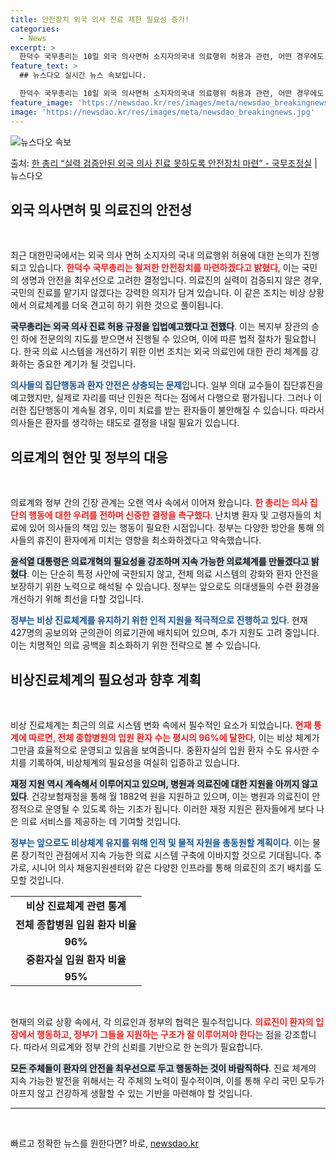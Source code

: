 ```yaml
---
title: 안전장치 외국 의사 진료 제한 필요성 증가!
categories:
  - News
excerpt: >
  한덕수 국무총리는 10일 외국 의사면허 소지자의국내 의료행위 허용과 관련, 어떤 경우에도 실력이 검증되지 않…
feature_text: >
  ## 뉴스다오 실시간 뉴스 속보입니다.

  한덕수 국무총리는 10일 외국 의사면허 소지자의국내 의료행위 허용과 관련, 어떤 경우에도 실력이 검증되지 않…
feature_image: 'https://newsdao.kr/res/images/meta/newsdao_breakingnews.jpg'
image: 'https://newsdao.kr/res/images/meta/newsdao_breakingnews.jpg'
---
```


![뉴스다오 속보](https://newsdao.kr/res/images/meta/newsdao_breakingnews.jpg)

<p>출처: <a href="https://newsdao.kr/3786" rel="dofollow">한 총리 “실력 검증안된 외국 의사 진료 못하도록 안전장치 마련” - 국무조정실</a> | 뉴스다오</p>

<h2 data-ke-size="size26">외국 의사면허 및 의료진의 안전성</h2>

<p data-ke-size="size16">&nbsp;</p>

최근 대한민국에서는 외국 의사 면허 소지자의 국내 의료행위 허용에 대한 논의가 진행되고 있습니다. <b><span style="color: #ee2323;">한덕수 국무총리는 철저한 안전장치를 마련하겠다고 밝혔다</span></b>, 이는 국민의 생명과 안전을 최우선으로 고려한 결정입니다. 의료진의 실력이 검증되지 않은 경우, 국민의 진료를 맡기지 않겠다는 강력한 의지가 담겨 있습니다. 이 같은 조치는 비상 상황에서 의료체계를 더욱 견고히 하기 위한 것으로 풀이됩니다.

<b><span style="background-color: #21538527;">​국무총리는 외국 의사 진료 허용 규정을 입법예고했다고 전했다</span></b>. 이는 복지부 장관의 승인 하에 전문의의 지도를 받으면서 진행될 수 있으며, 이에 따른 법적 절차가 필요합니다. 한국 의료 시스템을 개선하기 위한 이번 조치는 외국 의료인에 대한 관리 체계를 강화하는 중요한 계기가 될 것입니다.

<b><span style="color: #1a5490;">의사들의 집단행동과 환자 안전은 상충되는 문제</span></b>입니다. 일부 의대 교수들이 집단휴진을 예고했지만, 실제로 자리를 떠난 인원은 적다는 점에서 다행으로 평가됩니다. 그러나 이러한 집단행동이 계속될 경우, 이미 치료를 받는 환자들이 불안해질 수 있습니다. 따라서 의사들은 환자를 생각하는 태도로 결정을 내릴 필요가 있습니다.

<h2 data-ke-size="size26">의료계의 현안 및 정부의 대응</h2>

<p data-ke-size="size16">&nbsp;</p>

의료계와 정부 간의 긴장 관계는 오랜 역사 속에서 이어져 왔습니다. <b><span style="color: #ee2323;">한 총리는 의사 집단의 행동에 대한 우려를 전하며 신중한 결정을 촉구했다</span></b>. 난치병 환자 및 고령자들의 치료에 있어 의사들의 책임 있는 행동이 필요한 시점입니다. 정부는 다양한 방안을 통해 의사들의 휴진이 환자에게 미치는 영향을 최소화하겠다고 약속했습니다.

<b><span style="background-color: #21538527;">윤석열 대통령은 의료개혁의 필요성을 강조하며 지속 가능한 의료체계를 만들겠다고 밝혔다</span></b>. 이는 단순히 특정 사안에 국한되지 않고, 전체 의료 시스템의 강화와 환자 안전을 보장하기 위한 노력으로 해석될 수 있습니다. 정부는 앞으로도 의대생들의 수련 환경을 개선하기 위해 최선을 다할 것입니다.

<b><span style="color: #1a5490;">정부는 비상 진료체계를 유지하기 위한 인적 지원을 적극적으로 진행하고 있다</span></b>. 현재 427명의 공보의와 군의관이 의료기관에 배치되어 있으며, 추가 지원도 고려 중입니다. 이는 치명적인 의료 공백을 최소화하기 위한 전략으로 볼 수 있습니다.

<h2 data-ke-size="size26">비상진료체계의 필요성과 향후 계획</h2>

<p data-ke-size="size16">&nbsp;</p>

비상 진료체계는 최근의 의료 시스템 변화 속에서 필수적인 요소가 되었습니다. <b><span style="color: #ee2323;">현재 통계에 따르면, 전체 종합병원의 입원 환자 수는 평시의 96%에 달한다</span></b>, 이는 비상 체계가 그만큼 효율적으로 운영되고 있음을 보여줍니다. 중환자실의 입원 환자 수도 유사한 수치를 기록하여, 비상체계의 필요성을 여실히 입증하고 있습니다.

<b><span style="background-color: #21538527;">재정 지원 역시 계속해서 이루어지고 있으며, 병원과 의료진에 대한 지원을 아끼지 않고 있다</span></b>. 건강보험재정을 통해 월 1882억 원을 지원하고 있으며, 이는 병원과 의료진이 안정적으로 운영될 수 있도록 하는 기초가 됩니다. 이러한 재정 지원은 환자들에게 보다 나은 의료 서비스를 제공하는 데 기여할 것입니다.

<b><span style="color: #1a5490;">정부는 앞으로도 비상체계 유지를 위해 인적 및 물적 자원을 총동원할 계획이다</span></b>. 이는 물론 장기적인 관점에서 지속 가능한 의료 시스템 구축에 이바지할 것으로 기대됩니다. 추가로, 시니어 의사 채용지원센터와 같은 다양한 인프라를 통해 의료진의 조기 배치를 도모할 것입니다.

<table>
    <tr>
        <td style="text-align: center; height: 17px;"><b>비상 진료체계 관련 통계</b></td>
    </tr>
    <tr>
        <td style="text-align: center; height: 17px;"><b>전체 종합병원 입원 환자 비율</b></td>
    </tr>
    <tr>
        <td style="text-align: center; height: 17px;"><b>96%</b></td>
    </tr>
    <tr>
        <td style="text-align: center; height: 17px;"><b>중환자실 입원 환자 비율</b></td>
    </tr>
    <tr>
        <td style="text-align: center; height: 17px;"><b>95%</b></td>
    </tr>
</table>

<p data-ke-size="size16">&nbsp;</p>

현재의 의료 상황 속에서, 각 의료인과 정부의 협력은 필수적입니다. <b><span style="color: #ee2323;">의료진이 환자의 입장에서 행동하고, 정부가 그들을 지원하는 구조가 잘 이루어져야 한다</span></b>는 점을 강조합니다. 따라서 의료계와 정부 간의 신뢰를 기반으로 한 논의가 필요합니다. 

<b><span style="background-color: #21538527;">모든 주체들이 환자의 안전을 최우선으로 두고 행동하는 것이 바람직하다</span></b>. 진료 체계의 지속 가능한 발전을 위해서는 각 주체의 노력이 필수적이며, 이를 통해 우리 국민 모두가 아프지 않고 건강하게 생활할 수 있는 기반을 마련해야 할 것입니다. 

<hr>

<p data-ke-size="size16">&nbsp;</p> 

빠르고 정확한 뉴스를 원한다면? 바로, <a href="https://newsdao.kr" rel="dofollow">newsdao.kr</a>



